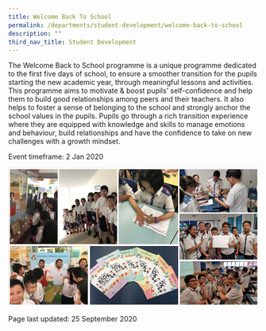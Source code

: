 ```yaml
---
title: Welcome Back To School
permalink: /departments/student-development/welcome-back-to-school
description: ""
third_nav_title: Student Development
---
```

<p>The Welcome Back to School programme is a unique programme dedicated to the first five days of school, to ensure a smoother transition for the pupils starting the new academic year, through meaningful lessons and activities. This programme aims to motivate &amp; boost pupils&rsquo; self-confidence and help them to build good relationships among peers and their teachers. It also helps to foster a sense of belonging to the school and strongly anchor the school values in the pupils. Pupils go through a rich transition experience where they are equipped with knowledge and skills to manage emotions and behaviour, build relationships and have the confidence to take on new challenges with a growth mindset.</p>
<p>Event timeframe: 2 Jan 2020</p>
<img src="/images/wbts.png">
<p>Page last updated: 25 September 2020</p>
